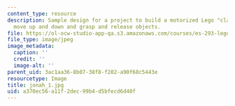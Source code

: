 ```yaml
---
content_type: resource
description: Sample design for a project to build a motorized Lego "claw" that can
  move up and down and grasp and release objects.
file: https://ol-ocw-studio-app-qa.s3.amazonaws.com/courses/es-293-lego-robotics-spring-2007/a370ec56a11f2dec99b4d5bfecd6d40f_jonah_1.jpg
file_type: image/jpeg
image_metadata:
  caption: ''
  credit: ''
  image-alt: ''
parent_uid: 3ac1aa36-8b07-38f8-f202-a90f68c5443e
resourcetype: Image
title: jonah_1.jpg
uid: a370ec56-a11f-2dec-99b4-d5bfecd6d40f
---
```

